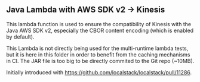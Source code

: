 ## Java Lambda with AWS SDK v2  -> Kinesis

This lambda function is used to ensure the compatibility of Kinesis with the Java AWS SDK v2,
especially the CBOR content encoding (which is enabled by default).

This Lambda is not directly being used for the multi-runtime lambda tests, but it is here in this folder in order to
benefit from the caching mechanisms in CI.
The JAR file is too big to be directly commited to the Git repo (~10MB).

Initially introduced with https://github.com/localstack/localstack/pull/11286.
